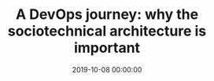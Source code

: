 ---
title: 'A DevOps journey: why the sociotechnical architecture is important'
description: >
 In recent years, we observed some DevOps transformations across the globe. Like any transformation, there are uncertainty and pain from it, given the teams and people are asked to change their values, principles and practices.
 <br />
 <br />
 One of the aspects of a DevOps transformation is the impacts on the culture of the organisation, mainly on the social structures. With the ambition of breaking silos, it also forces people to create new relationships, given the team composition changes. The new DevOps teams gain new capabilities, are their scope changes. The potential cascading effects are the misalignment with the business goals and miss the fundamental point of DevOps, eliminate waste.
 <br />
 <br />
 Join João and Kenny on their journey of the recent past, where they were involved on DevOps transformations. During the transformations, they applied some heuristics from Sociotechnical Architecture and Domain-Driven Design to accelerate the business capabilities of the DevOps teams. They will share the lessons learned, from the pitfalls, failures and successes!
conference: 'DevOps Amsterdam Summit'
type: 'talk'
location: 'Amsterdam, The Netherlands'
website: 'https://www.devopssummitamsterdam.com/'
slides: 'https://speakerdeck.com/player/571706d9a13d42ad82f8fda42cbd83d2'
videoYoutube: 'FBcpBl1vccc'
date: 2019-10-08 00:00:00
featured_image: 'images/speaking/2019-10-08-devops-summit-amsterdam-a-devops-journey-why-the-sociotechnical-architecture-is-important.webp'
---
